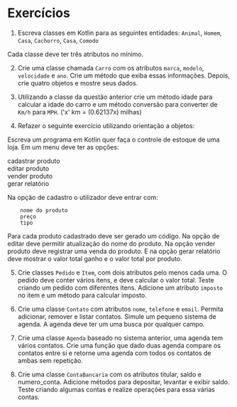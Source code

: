 # Exercícios

1. Escreva classes em Kotlin para as seguintes entidades:
   `Animal`, `Homem`, `Casa`, `Cachorro`, `Casa`, `Comodo`

Cada classe deve ter três atributos no mínimo.

2. Crie uma classe chamada `Carro` com os atributos `marca`, `modelo`, `velocidade` e `ano`. Crie um método que exiba essas informações. Depois, crie quatro objetos e mostre seus dados.

3. Utilizando a classe da questão anterior crie um método idade para calcular a idade do carro e um método conversão para converter de `Km/h` para `MPH`. ('x' km = (0.62137x) milhas)

4. Refazer o seguinte exercício utilizando orientação a objetos:

Escreva um programa em Kotlin quer faça o controle de estoque de uma loja. Em um menu deve ter as opções:

cadastrar produto  
editar produto  
vender produto  
gerar relatório

Na opção de cadastro o utilizador deve entrar com:

    	nome do produto
    	preço
    	tipo

Para cada produto cadastrado deve ser gerado um código.
Na opção de editar deve permitir atualização do nome do produto.
Na opção vender produto deve registrar uma venda do produto.
E na opção gerar relatório deve mostrar o valor total ganho e o valor total por produto.

5. Crie classes `Pedido` e `Item`, com dois atributos pelo menos cada uma. O pedido deve conter vários itens, e deve calcular o valor total. Teste criando um pedido com diferentes itens. Adicione um atributo `imposto` no item e um método para calcular imposto.

7. Crie uma classe `Contato` com atributos `nome`, `telefone` e `email`. Permita adicionar, remover e listar contatos. Simule um pequeno sistema de agenda. A agenda deve ter um uma busca por qualquer campo.

8. Crie uma classe `Agenda` baseado no sistema anterior, uma agenda tem vários contatos. Crie uma função que dado duas agenda compare os contatos entre si e retorne uma agenda com todos os contatos de ambas sem repetição.

9. Crie uma classe `ContaBancaria` com os atributos titular, saldo e numero_conta. Adicione métodos para depositar, levantar e exibir saldo. Teste criando algumas contas e realize operações para essa várias contas.